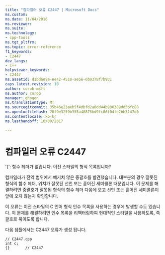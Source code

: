 ```yaml
---
title: "컴파일러 오류 C2447 | Microsoft Docs"
ms.custom: 
ms.date: 11/04/2016
ms.reviewer: 
ms.suite: 
ms.technology:
- cpp-tools
ms.tgt_pltfrm: 
ms.topic: error-reference
f1_keywords:
- C2447
dev_langs:
- C++
helpviewer_keywords:
- C2447
ms.assetid: d1bd6e9a-ee42-4510-ae5e-6b0378f7b931
caps.latest.revision: 10
author: corob-msft
ms.author: corob
manager: ghogen
ms.translationtype: MT
ms.sourcegitcommit: 35b46e23aeb5f4dbfd2a0dd44b906389dd5bfc88
ms.openlocfilehash: 20f9e3259b355a40875bd9fc06f04fe2bb3147d0
ms.contentlocale: ko-kr
ms.lasthandoff: 10/09/2017

---
```

# <a name="compiler-error-c2447"></a>컴파일러 오류 C2447
'{': 함수 헤더가 없습니다. 이전 스타일의 형식 목록입니까?  
  
 컴파일러가 전역 범위에서 예기치 않은 중괄호를 발견했습니다. 대부분의 경우 잘못된 형식의 함수 헤더, 위치가 잘못된 선언 또는 흩어진 세미콜론 때문입니다. 이 문제를 해결하려면 중괄호가 잘못된 형식의 함수 헤더 다음에 오고 선언 또는 흩어진 세미콜론이 앞에 오지 않는지 확인합니다.  
  
 이 오류는 이전 스타일의 C 언어 형식 인수 목록을 사용하는 경우에 발생할 수도 있습니다. 이 문제를 해결하려면 인수 목록을 리팩터링하여 현대적인 스타일을 사용하도록, 즉 괄호로 묶이도록 합니다.  
  
 다음 샘플에서는 C2447 오류가 생성 됩니다.  
  
```  
// C2447.cpp  
int c;  
{}       // C2447  
```
